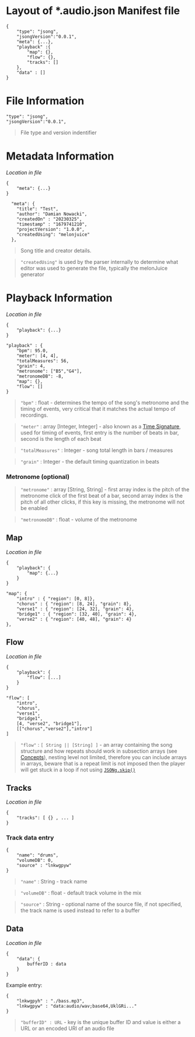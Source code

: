# Layout of *.audio.json Manifest file
```
{
    "type": "jsong",
    "jsongVersion":"0.0.1",
    "meta": {...},
    "playback" :{
        "map": {},
        "flow": {},
        "tracks": []
    },
    "data" : []
}
```

# File Information

```
"type": "jsong",
"jsongVersion":"0.0.1",
```
> File type and version indentifier

# Metadata Information

*Location in file*
```
{
    "meta": {...}
}
```

```
  "meta": {
    "title": "Test",
    "author": "Damian Nowacki",
    "createdOn" : "20230325",
    "timestamp" : "1679741210",
    "projectVersion": "1.0.0",
    "createdUsing": "melonjuice"
  },
```
> Song title and creator details.

> `"createdUsing"` is used by the parser internally to determine what editor was used to generate the file, typically the melonJuice generator

# Playback Information

*Location in file*
```
{
    "playback": {...}
}
```

```
"playback" : {
    "bpm": 95.0,
    "meter": [4, 4],
    "totalMeasures": 56,
    "grain": 4,
    "metronome": ["B5","G4"],
    "metronomeDB": -8,
    "map": {},
    "flow": []
}
```
> `"bpm"` : float - determines the tempo of the song's metronome and the timing of events, very critical that it matches the actual tempo of recordings.

> `"meter"` : array [Integer, Integer] - also known as a [Time Signature](https://en.wikipedia.org/wiki/Time_signature), used for timing of events, first entry is the number of beats in bar, second is the length of each beat 

> `"totalMeasures"` : Integer - song total length in bars / measures

> `"grain"` : Integer - the default timing quantization in beats

### Metronome (optional)

> `"metronome"` : array [String, String] - first array index is the pitch of the metronome click of the first beat of a bar, second array index is the pitch of all other clicks, if this key is missing, the metronome will not be enabled

> `"metronomeDB"` : float - volume of the metronome


## Map

*Location in file*
```
{
    "playback": {
        "map": {...}
    }
}
```

```
"map": {
    "intro" : { "region": [0, 8]},
    "chorus" : { "region": [8, 24], "grain": 8},
    "verse1" : { "region": [24, 32], "grain": 4},
    "bridge1" : { "region": [32, 40], "grain": 4},
    "verse2" : { "region": [40, 48], "grain": 4}
},
```

## Flow

*Location in file*
```
{
    "playback": {
        "flow": [...]
    }
}
```
```
"flow": [
    "intro", 
    "chorus", 
    "verse1", 
    "bridge1", 
    [4, "verse2", "bridge1"],
    [["chorus","verse2"],"intro"]
]
```
> `"flow"` : `[ String || [String] ]` - an array containing the song structure and how repeats should work in subsection arrays (see [Concepts](README.md#subsection)), nesting level not limited, therefore you can include arrays in arrays, beware that is a repeat limit is not imposed then the player will get stuck in a loop if not using [`JSONg.skip()`](API.md#jsongskip)

## Tracks

*Location in file*
```
{
    "tracks": [ {} , ... ]
}
```

### Track data entry
```
{
	"name": "drums",
	"volumeDB": 0,
    "source" : "lnkwgpyw"
}
```
> `"name"` : String - track name

> `"volumeDB"` : float - default track volume in the mix

> `"source"` : String - optional name of the source file, if not specified, the track name is used instead to refer to a buffer

## Data 

*Location in file*
```
{
    "data": {
        bufferID : data
    }
}
```

Example entry:
```
{
    "lnkwgpyh" : "./bass.mp3",
    "lnkwgpyw" : "data:audio/wav;base64,UklGRi..."
}
```
> `"bufferID" : URL` - key is the unique buffer ID and value is either a URL or an encoded URI of an audio file

